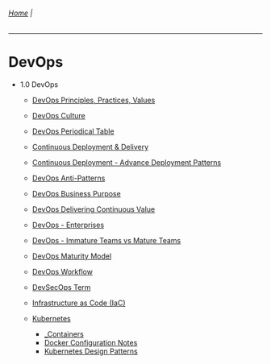 ###### [Home](https://github.com/RyKaj/Documentation/blob/master/README.md) |
------------

DevOps 
======


*   1.0 DevOps
    *   [DevOps Principles, Practices, Values](PrinciplesPracticesValues.md)
    *   [DevOps Culture](DevOps-Culture.md) 
    *   [DevOps Periodical Table](DevOps-Periodical-Table.md)    
    *   [Continuous Deployment & Delivery](ContinuousDeploymentDelivery.md)
    *   [Continuous Deployment - Advance Deployment Patterns](Continuous-Deployment---Advance-Deployment-Patterns_451819634.md)
    *   [DevOps Anti-Patterns](DevOps-Anti-Patterns.md)
    *   [DevOps Business Purpose](DevOps-Business-Purpose_451824430.md)    
    *   [DevOps Delivering Continuous Value](DevOps-Delivering-Continuous-Value.md)
    *   [DevOps - Enterprises](DevOps---Enterprises_463532376.md)
    *   [DevOps - Immature Teams vs Mature Teams](DevOps---Immature-Teams-vs-Mature-Teams_463532396.md)
    *   [DevOps Maturity Model](DevOps-Maturity-Model_463534853.md)
    
    *   [DevOps Workflow](DevOps-Workflow_462586629.md)
    *   [DevSecOps Term](DevSecOps-Term.md)
    *   [Infrastructure as Code (IaC)](InfrastructureasCode.md)
    *   [Kubernetes](Kubernetes_451820631.md)
        *   [\_Containers](_Containers_451825069.md)
        *   [Docker Configuration Notes](Docker-Configuration-Notes_463513540.md)
        *   [Kubernetes Design Patterns](Kubernetes-Design-Patterns_471992252.md)
